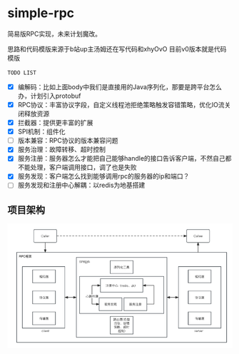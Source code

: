 # simple-rpc
简易版RPC实现，未来计划魔改。

思路和代码模版来源于b站up主汤姆还在写代码和xhyOvO
目前v0版本就是代码模版

`TODO LIST`
 - [x] 编解码：比如上面body中我们是直接用的Java序列化，那要是跨平台怎么办，计划引入protobuf 
 - [x] RPC协议：丰富协议字段，自定义线程池拒绝策略触发容错策略，优化IO流关闭释放资源
 - [x] 拦截器：提供更丰富的扩展
 - [x] SPI机制：组件化
 - [ ] 版本兼容：RPC协议的版本兼容问题
 - [x] 服务治理：故障转移、超时控制
 - [x] 服务注册：服务器怎么才能把自己能够handle的接口告诉客户端，不然自己都不能处理，客户端调用接口，调了也是失败
 - [x] 服务发现：客户端怎么找到能够调用rpc的服务器的ip和端口？
 - [ ] 服务发现和注册中心解耦：以redis为地基搭建

## 项目架构
![架构](https://github.com/PanYuHaa/simple-rpc/blob/master/assets/RPC%E6%A1%86%E6%9E%B6.png)
